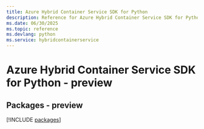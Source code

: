 ```yaml
---
title: Azure Hybrid Container Service SDK for Python
description: Reference for Azure Hybrid Container Service SDK for Python
ms.date: 06/30/2025
ms.topic: reference
ms.devlang: python
ms.service: hybridcontainerservice
---
```

# Azure Hybrid Container Service SDK for Python - preview
## Packages - preview
[!INCLUDE [packages](hybrid-container-service-index.md)]
